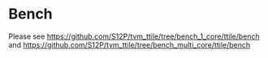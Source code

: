 # Bench

Please see https://github.com/S12P/tvm_ttile/tree/bench_1_core/ttile/bench and https://github.com/S12P/tvm_ttile/tree/bench_multi_core/ttile/bench
